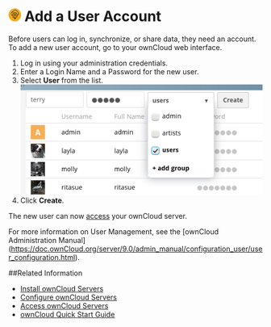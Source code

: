 # ![](../images/user-sm.png) Add a User Account

Before users can log in, synchronize, or share data, they need an account. To add a new user account, go to your ownCloud web interface.

1. Log in using your administration credentials.
2. Enter a Login Name and a Password for the new user.  
2. Select **User** from the list.
![](../images/users-create.png)
3. Click **Create**.

The new user can now [access](access.md) your ownCloud server. 

For more information on User Management, see the [ownCloud Administration Manual] (https://doc.ownCloud.org/server/9.0/admin_manual/configuration_user/user_configuration.html).

##Related Information
* [Install ownCloud Servers](install.md)
* [Configure ownCloud Servers](Servers.md)
* [Access ownCloud Servers](access.md) 
* [ownCloud Quick Start Guide](../README.md)
